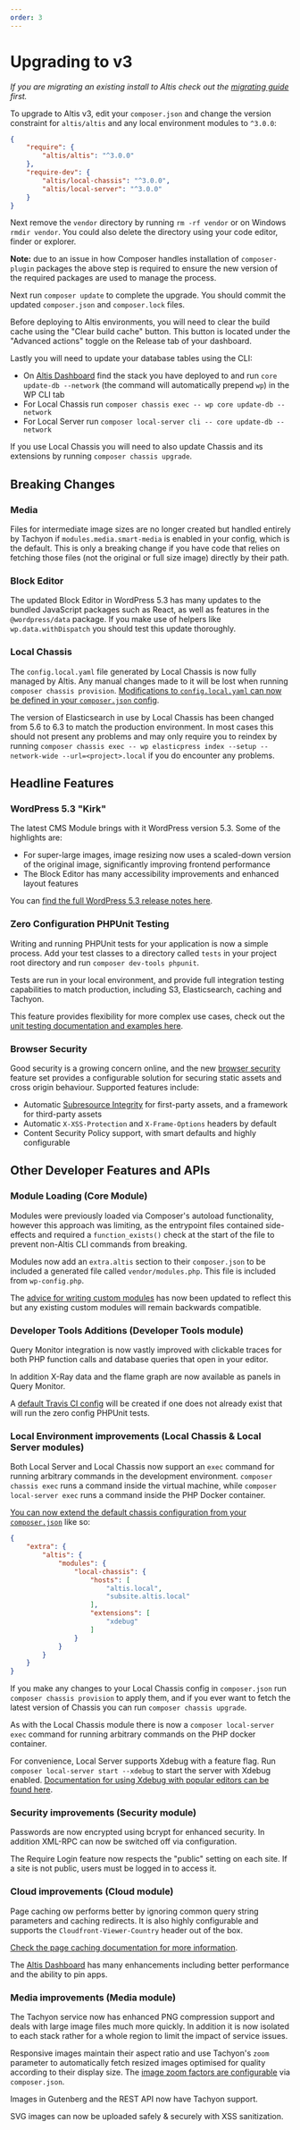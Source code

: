 ```yaml
---
order: 3
---
```


# Upgrading to v3

_If you are migrating an existing install to Altis check out the [migrating guide](../migrating/) first._

To upgrade to Altis v3, edit your `composer.json` and change the version constraint for `altis/altis` and any local environment
modules to `^3.0.0`:

```json
{
    "require": {
        "altis/altis": "^3.0.0"
    },
    "require-dev": {
        "altis/local-chassis": "^3.0.0",
        "altis/local-server": "^3.0.0"
    }
}
```

Next remove the `vendor` directory by running `rm -rf vendor` or on Windows `rmdir vendor`. You could also delete the directory
using your code editor, finder or explorer.

**Note:** due to an issue in how Composer handles installation of `composer-plugin` packages the above step is required to ensure
the new version of the required packages are used to manage the process.

Next run `composer update` to complete the upgrade. You should commit the updated `composer.json` and `composer.lock` files.

Before deploying to Altis environments, you will need to clear the build cache using the "Clear build cache" button. This button is
located under the "Advanced actions" toggle on the Release tab of your dashboard.

Lastly you will need to update your database tables using the CLI:

- On [Altis Dashboard](https://dashboard.altis-dxp.com/) find the stack you have deployed to and
  run `core update-db --network` (the command will automatically prepend `wp`) in the WP CLI tab
- For Local Chassis run `composer chassis exec -- wp core update-db --network`
- For Local Server run `composer local-server cli -- core update-db --network`

If you use Local Chassis you will need to also update Chassis and its extensions by running `composer chassis upgrade`.

## Breaking Changes

### Media

Files for intermediate image sizes are no longer created but handled entirely by Tachyon if `modules.media.smart-media` is enabled
in your config, which is the default. This is only a breaking change if you have code that relies on fetching those files (not the
original or full size image) directly by their path.

### Block Editor

The updated Block Editor in WordPress 5.3 has many updates to the bundled JavaScript packages such as React, as well as features in
the `@wordpress/data` package. If you make use of helpers like `wp.data.withDispatch` you should test this update thoroughly.

### Local Chassis

The `config.local.yaml` file generated by Local Chassis is now fully managed by Altis. Any manual changes made to it will be lost
when running `composer chassis provision`.
[Modifications to `config.local.yaml` can now be defined in your `composer.json` config](docs://local-chassis).

The version of Elasticsearch in use by Local Chassis has been changed from 5.6 to 6.3 to match the production environment. In most
cases this should not present any problems and may only require you to reindex by
running `composer chassis exec -- wp elasticpress index --setup --network-wide --url=<project>.local` if you do encounter any
problems.

## Headline Features

### WordPress 5.3 "Kirk"

The latest CMS Module brings with it WordPress version 5.3. Some of the highlights are:

- For super-large images, image resizing now uses a scaled-down version of the original image, significantly improving frontend
  performance
- The Block Editor has many accessibility improvements and enhanced layout features

You can [find the full WordPress 5.3 release notes here](https://wordpress.org/news/2019/11/kirk/).

### Zero Configuration PHPUnit Testing

Writing and running PHPUnit tests for your application is now a simple process. Add your test classes to a directory called `tests`
in your project root directory and run `composer dev-tools phpunit`.

Tests are run in your local environment, and provide full integration testing capabilities to match production, including S3,
Elasticsearch, caching and Tachyon.

This feature provides flexibility for more complex use cases, check out
the [unit testing documentation and examples here](docs://dev-tools/testing-with-phpunit.md).

### Browser Security

Good security is a growing concern online, and the new [browser security](docs://security/browser.md) feature set provides a
configurable solution for securing static assets and cross origin behaviour. Supported features include:

- Automatic [Subresource Integrity](https://developer.mozilla.org/en-US/docs/Web/Security/Subresource_Integrity) for first-party
  assets, and a framework for third-party assets
- Automatic `X-XSS-Protection` and `X-Frame-Options` headers by default
- Content Security Policy support, with smart defaults and highly configurable

## Other Developer Features and APIs

### Module Loading (Core Module)

Modules were previously loaded via Composer's autoload functionality, however this approach was limiting, as the entrypoint files
contained side-effects and required a `function_exists()` check at the start of the file to prevent non-Altis CLI commands from
breaking.

Modules now add an `extra.altis` section to their `composer.json` to be included a generated file called `vendor/modules.php`. This
file is included from `wp-config.php`.

The [advice for writing custom modules](docs://getting-started/custom-modules.md) has now been updated to reflect this but any
existing custom modules will remain backwards compatible.

### Developer Tools Additions (Developer Tools module)

Query Monitor integration is now vastly improved with clickable traces for both PHP function calls and database queries that open in
your editor.

In addition X-Ray data and the flame graph are now available as panels in Query Monitor.

A [default Travis CI config](docs://dev-tools/continuous-integration.md) will be created if one does not already exist that will run
the zero config PHPUnit tests.

### Local Environment improvements (Local Chassis & Local Server modules)

Both Local Server and Local Chassis now support an `exec` command for running arbitrary commands in the development
environment. `composer chassis exec` runs a command inside the virtual machine, while `composer local-server exec` runs a command
inside the PHP Docker container.

[You can now extend the default chassis configuration from your `composer.json`](docs://local-chassis/) like so:

```json
{
    "extra": {
        "altis": {
            "modules": {
                "local-chassis": {
                    "hosts": [
                        "altis.local",
                        "subsite.altis.local"
                    ],
                    "extensions": [
                        "xdebug"
                    ]
                }
            }
        }
    }
}
```

If you make any changes to your Local Chassis config in `composer.json` run `composer chassis provision` to apply them, and if you
ever want to fetch the latest version of Chassis you can run `composer chassis upgrade`.

As with the Local Chassis module there is now a `composer local-server exec` command for running arbitrary commands on the PHP
docker container.

For convenience, Local Server supports Xdebug with a feature flag. Run `composer local-server start --xdebug` to start the server
with Xdebug enabled. [Documentation for using Xdebug with popular editors can be found here](docs://local-server/php-debugging.md).

### Security improvements (Security module)

Passwords are now encrypted using bcrypt for enhanced security. In addition XML-RPC can now be switched off via configuration.

The Require Login feature now respects the "public" setting on each site. If a site is not public, users must be logged in to access
it.

### Cloud improvements (Cloud module)

Page caching ow performs better by ignoring common query string parameters and caching redirects. It is also highly
configurable and supports the `Cloudfront-Viewer-Country` header out of the box.

[Check the page caching documentation for more information](docs://cloud/page-caching.md).

The [Altis Dashboard](https://dashboard.altis-dxp.com/) has many enhancements including better performance and the ability to pin
apps.

### Media improvements (Media module)

The Tachyon service now has enhanced PNG compression support and deals with large image files much more quickly. In addition it is
now isolated to each stack rather for a whole region to limit the impact of service issues.

Responsive images maintain their aspect ratio and use Tachyon's `zoom` parameter to automatically fetch resized images optimised for
quality according to their display size. The [image zoom factors are configurable](docs://media/dynamic-images.md)
via `composer.json`.

Images in Gutenberg and the REST API now have Tachyon support.

SVG images can now be uploaded safely & securely with XSS sanitization.
